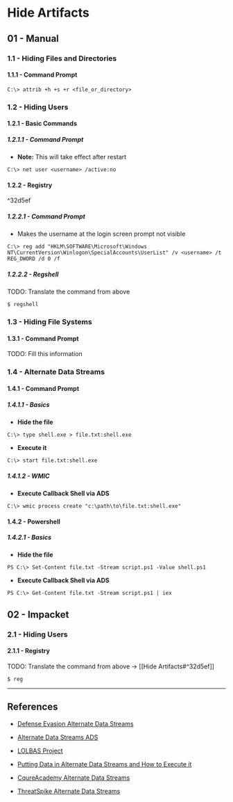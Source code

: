 # Hide Artifacts

## 01 - Manual

### 1.1 - Hiding Files and Directories

#### 1.1.1 - Command Prompt

`C:\> attrib +h +s +r <file_or_directory>`

### 1.2 - Hiding Users

#### 1.2.1 - Basic Commands

##### 1.2.1.1 - Command Prompt

- **Note:** This will take effect after restart

`C:\> net user <username> /active:no`

#### 1.2.2 - Registry

^32d5ef

##### 1.2.2.1 - Command Prompt

- Makes the username at the login screen prompt not visible

`C:\> reg add "HKLM\SOFTWARE\Microsoft\Windows NT\CurrentVersion\Winlogon\SpecialAccounts\UserList" /v <username> /t REG_DWORD /d 0 /f`

##### 1.2.2.2 - Regshell

TODO: Translate the command from above

`$ regshell`

### 1.3 - Hiding File Systems

#### 1.3.1 - Command Prompt

TODO: Fill this information

### 1.4 - Alternate Data Streams

#### 1.4.1 - Command Prompt

##### 1.4.1.1 - Basics

- **Hide the file**

`C:\> type shell.exe > file.txt:shell.exe`

- **Execute it**

`C:\> start file.txt:shell.exe`

##### 1.4.1.2 - WMIC

- **Execute Callback Shell via ADS**

`C:\> wmic process create "c:\path\to\file.txt:shell.exe"`

#### 1.4.2 - Powershell

##### 1.4.2.1 - Basics

- **Hide the file**

`PS C:\> Set-Content file.txt -Stream script.ps1 -Value shell.ps1`

- **Execute Callback Shell via ADS**

`PS C:\> Get-Content file.txt -Stream script.ps1 | iex`

## 02 - Impacket

### 2.1 - Hiding Users

#### 2.1.1 - Registry

TODO: Translate the command from above -> [[Hide Artifacts#^32d5ef]]

`$ reg`

---
## References

- [Defense Evasion Alternate Data Streams](https://www.hackingarticles.in/defense-evasion-alternate-data-streams/)

- [Alternate Data Streams ADS](https://infosecwriteups.com/alternate-data-streams-ads-54b144a831f1)

- [LOLBAS Project](https://lolbas-project.github.io)

- [Putting Data in Alternate Data Streams and How to Execute it](https://oddvar.moe/2018/01/14/putting-data-in-alternate-data-streams-and-how-to-execute-it/)

- [CqureAcademy Alternate Data Streams](https://cqureacademy.com/blog/alternate-data-streams)

- [ThreatSpike Alternate Data Streams](https://www.threatspike.com/blogs/alternate-data-streams)